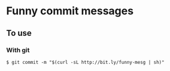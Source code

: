 # Funny commit messages

## To use

### With git
```
$ git commit -m "$(curl -sL http://bit.ly/funny-mesg | sh)"
```
